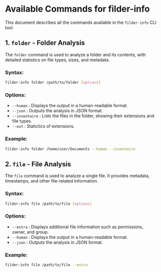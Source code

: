 # Available Commands for filder-info

This document describes all the commands available in the `filder-info` CLI tool.

## 1. `folder` - Folder Analysis

The `folder` command is used to analyze a folder and its contents, with detailed statistics on file types, sizes, and metadata.

### Syntax:
```bash
filder-info folder /path/to/folder [options]
````

### Options:

* `--human` : Displays the output in a human-readable format.
* `--json` : Outputs the analysis in JSON format.
* `--inventaire` : Lists the files in the folder, showing their extensions and file types.
* `--ext` : Statictics of extensions.

### Example:

```bash
filder-info folder /home/user/Documents --human --inventaire
```

## 2. `file` - File Analysis

The `file` command is used to analyze a single file. It provides metadata, timestamps, and other file-related information.

### Syntax:

```bash
filder-info file /path/to/file [options]
```

### Options:

* `--extra` : Displays additional file information such as permissions, owner, and group.
* `--human` : Displays the output in a human-readable format.
* `--json` : Outputs the analysis in JSON format.


### Example:

```bash
filder-info file /path/to/file --extra 
```

